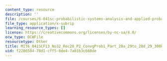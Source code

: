 ```yaml
---
content_type: resource
description: ''
file: /courses/6-041sc-probabilistic-systems-analysis-and-applied-probability-fall-2013/f228658478d1cff58de47a01b3c660de_MIT6_041SCF13_No32_Rec20_P2_ConvgProb1_Part_28a_29to_28d_29_300k.srt
file_type: application/x-subrip
learning_resource_types: []
license: https://creativecommons.org/licenses/by-nc-sa/4.0/
ocw_type: OCWFile
resourcetype: Other
title: MIT6_041SCF13_No32_Rec20_P2_ConvgProb1_Part_28a_29to_28d_29_300k.srt
uid: f2286584-78d1-cff5-8de4-7a01b3c660de
---
```

